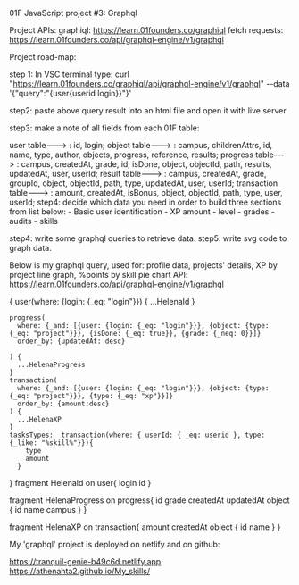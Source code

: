 01F JavaScript project #3: Graphql

Project APIs:
graphiql: https://learn.01founders.co/graphiql
fetch requests: https://learn.01founders.co/api/graphql-engine/v1/graphql



Project road-map:

step 1: 
In VSC terminal type: curl "https://learn.01founders.co/graphiql/api/graphql-engine/v1/graphql" --data '{"query":"{user{userid login}}"}'

step2: paste above query result into an html file and open it with live server

step3: make a note of all fields from each 01F table:

user table---> : id, login;
object table---> : campus, childrenAttrs, id, name, type, author, objects, progress, reference, results;
progress table---> : campus, createdAt, grade, id, isDone, object, objectId, path, results, updatedAt, user, userId;
result table---> : campus, createdAt, grade, groupId, object, objectId, path, type, updatedAt, user, userId;
transaction table---> : amount, createdAt, isBonus, object, objectId, path, type, user, userId;
step4: decide which data you need in order to build three sections from list below:
    - Basic user identification
    - XP amount
    - level
    - grades
    - audits
    - skills

step4: write some graphql queries to retrieve data.
step5: write svg code to graph data.


Below is my graphql query, used for: profile data, projects' details, XP by project line graph, %points by skill pie chart
API: https://learn.01founders.co/api/graphql-engine/v1/graphql



{
    user(where: {login: {_eq: "login"}}) {
			...HelenaId
    }
  
 
    progress(
      where: {_and: [{user: {login: {_eq: "login"}}}, {object: {type: {_eq: "project"}}}, {isDone: {_eq: true}}, {grade: {_neq: 0}}]}
      order_by: {updatedAt: desc}
      
    ) {
      ...HelenaProgress
    }
    transaction(
      where: {_and: [{user: {login: {_eq: "login"}}}, {object: {type: {_eq: "project"}}}, {type: {_eq: "xp"}}]}
      order_by: {amount:desc} 
    ) {
      ...HelenaXP
    }
    tasksTypes:  transaction(where: { userId: { _eq: userid }, type: {_like: "%skill%"}}){
        type
        amount
      }
}
 fragment HelenaId on user{
  login
  id
}

fragment HelenaProgress on progress{
    id
    grade
    createdAt
    updatedAt
    object {
    id
    name
    campus
    }
  }
  
  fragment HelenaXP on transaction{
    amount
    createdAt
    object {
          id
          name
        }
  }
  
My 'graphql' project is deployed on netlify and on github: 

https://tranquil-genie-b49c6d.netlify.app
https://athenahta2.github.io/My_skills/  





